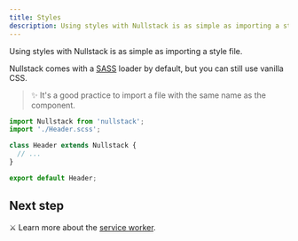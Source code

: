 ```yaml
---
title: Styles
description: Using styles with Nullstack is as simple as importing a style file
---
```


Using styles with Nullstack is as simple as importing a style file.

Nullstack comes with a [SASS](https://sass-lang.com) loader by default, but you can still use vanilla CSS.

> ✨ It's a good practice to import a file with the same name as the component.

```jsx
import Nullstack from 'nullstack';
import './Header.scss';

class Header extends Nullstack {
  // ...
}

export default Header;
```

## Next step

⚔ Learn more about the [service worker](/service-worker).